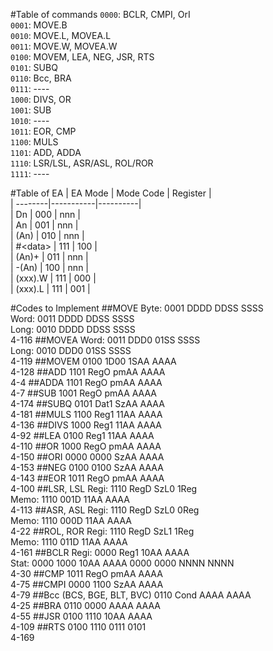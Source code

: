 #Table of commands
`0000`: BCLR, CMPI, OrI  
`0001`: MOVE.B  
`0010`: MOVE.L, MOVEA.L  
`0011`: MOVE.W, MOVEA.W  
`0100`: MOVEM, LEA, NEG, JSR, RTS  
`0101`: SUBQ  
`0110`: Bcc, BRA  
`0111`: ----  
`1000`: DIVS, OR  
`1001`: SUB  
`1010`: ----  
`1011`: EOR, CMP  
`1100`: MULS  
`1101`: ADD, ADDA  
`1110`: LSR/LSL, ASR/ASL, ROL/ROR  
`1111`: ---- 

#Table of EA
| EA Mode | Mode Code | Register |  
| --------|-----------|----------|  
| Dn | 000 | nnn |  
| An | 001 | nnn |  
| \(An\) | 010 | nnn |  
| \#\<data\> | 111 | 100 |  
| \(An\)+ | 011 | nnn |  
| -\(An\) | 100 | nnn |  
| \(xxx\).W | 111 | 000 |  
| \(xxx\).L | 111 | 001 |  

#Codes to Implement
##MOVE
Byte: 0001 DDDD DDSS SSSS  
Word: 0011 DDDD DDSS SSSS  
Long: 0010 DDDD DDSS SSSS  
4-116
##MOVEA
Word: 0011 DDD0 01SS SSSS  
Long: 0010 DDD0 01SS SSSS  
4-119
##MOVEM
0100 1D00 1SAA AAAA  
4-128
##ADD
1101 RegO pmAA AAAA  
4-4
##ADDA
1101 RegO pmAA AAAA  
4-7
##SUB
1001 RegO pmAA AAAA  
4-174
##SUBQ
0101 Dat1 SzAA AAAA  
4-181
##MULS
1100 Reg1 11AA AAAA  
4-136
##DIVS
1000 Reg1 11AA AAAA  
4-92
##LEA
0100 Reg1 11AA AAAA  
4-110
##OR
1000 RegO pmAA AAAA  
4-150
##ORI
0000 0000 SzAA AAAA  
4-153
##NEG
0100 0100 SzAA AAAA  
4-143
##EOR
1011 RegO pmAA AAAA  
4-100
##LSR, LSL
Regi: 1110 RegD SzL0 1Reg  
Memo: 1110 001D 11AA AAAA  
4-113
##ASR, ASL
Regi: 1110 RegD SzL0 0Reg  
Memo: 1110 000D 11AA AAAA  
4-22
##ROL, ROR
Regi: 1110 RegD SzL1 1Reg  
Memo: 1110 011D 11AA AAAA  
4-161
##BCLR
Regi: 0000 Reg1 10AA AAAA  
Stat: 0000 1000 10AA AAAA 0000 0000 NNNN NNNN  
4-30
##CMP
1011 RegO pmAA AAAA  
4-75
##CMPI
0000 1100 SzAA AAAA  
4-79
##Bcc (BCS, BGE, BLT, BVC)
0110 Cond AAAA AAAA  
4-25
##BRA
0110 0000 AAAA AAAA  
4-55
##JSR
0100 1110 10AA AAAA  
4-109
##RTS
0100 1110 0111 0101  
4-169


